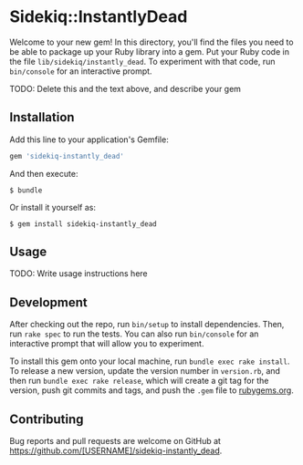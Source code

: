 # Sidekiq::InstantlyDead

Welcome to your new gem! In this directory, you'll find the files you need to be able to package up your Ruby library into a gem. Put your Ruby code in the file `lib/sidekiq/instantly_dead`. To experiment with that code, run `bin/console` for an interactive prompt.

TODO: Delete this and the text above, and describe your gem

## Installation

Add this line to your application's Gemfile:

```ruby
gem 'sidekiq-instantly_dead'
```

And then execute:

    $ bundle

Or install it yourself as:

    $ gem install sidekiq-instantly_dead

## Usage

TODO: Write usage instructions here

## Development

After checking out the repo, run `bin/setup` to install dependencies. Then, run `rake spec` to run the tests. You can also run `bin/console` for an interactive prompt that will allow you to experiment.

To install this gem onto your local machine, run `bundle exec rake install`. To release a new version, update the version number in `version.rb`, and then run `bundle exec rake release`, which will create a git tag for the version, push git commits and tags, and push the `.gem` file to [rubygems.org](https://rubygems.org).

## Contributing

Bug reports and pull requests are welcome on GitHub at https://github.com/[USERNAME]/sidekiq-instantly_dead.

